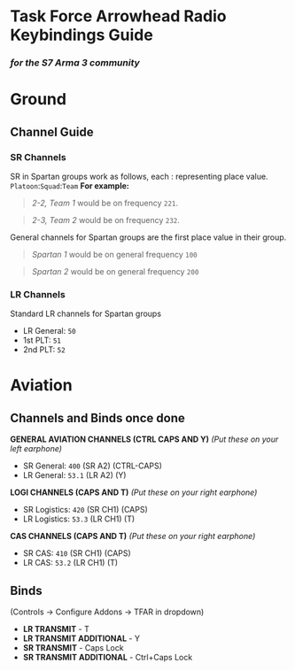 # Task Force Arrowhead Radio Keybindings Guide
### *for the S7 Arma 3 community*

# Ground
## Channel Guide
### SR Channels 
SR in Spartan groups work as follows, each : representing place value.
`Platoon`:`Squad`:`Team`
**For example:**

> *2-2, Team 1* would be on frequency `221`.

> *2-3, Team 2* would be on frequency `232`.

General channels for Spartan groups are the first place value in their group.

> *Spartan 1* would be on general frequency `100`

> *Spartan 2* would be on general frequency `200`

### LR Channels

Standard LR channels for Spartan groups 
- LR General: `50`
- 1st PLT: `51`
- 2nd PLT: `52`


# Aviation
## Channels and Binds once done
**GENERAL AVIATION CHANNELS (CTRL CAPS AND Y)** *(Put these on your left earphone)*
- SR General: `400` (SR A2) (CTRL-CAPS)
- LR General: `53.1` (LR A2) (Y)

**LOGI CHANNELS (CAPS AND T)**  *(Put these on your right earphone)*
- SR Logistics: `420` (SR CH1) (CAPS)
- LR Logistics: `53.3` (LR CH1) (T)

**CAS CHANNELS (CAPS AND T)** *(Put these on your right earphone)*
- SR CAS: `410` (SR CH1) (CAPS)
- LR CAS: `53.2` (LR CH1) (T)

## Binds 
(Controls -> Configure Addons -> TFAR in dropdown)
- **LR TRANSMIT** - T
- **LR TRANSMIT ADDITIONAL** - Y
- **SR TRANSMIT** - Caps Lock
- **SR TRANSMIT ADDITIONAL** - Ctrl+Caps Lock
